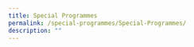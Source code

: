 ```yaml
---
title: Special Programmes
permalink: /special-programmes/Special-Programmes/
description: ""
---
```

